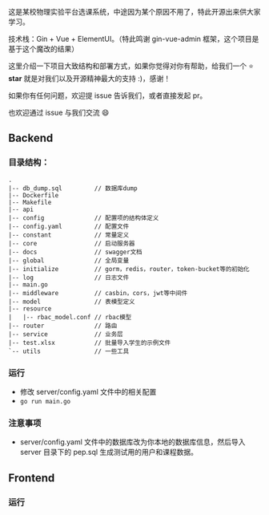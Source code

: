这是某校物理实验平台选课系统，中途因为某个原因不用了，特此开源出来供大家学习。

技术栈：Gin + Vue + ElementUI。（特此鸣谢 gin-vue-admin 框架，这个项目是基于这个魔改的结果）

这里介绍一下项目大致结构和部署方式，如果你觉得对你有帮助，给我们一个 :star: **star** 就是对我们以及开源精神最大的支持 :)，感谢！

如果你有任何问题，欢迎提 issue 告诉我们，或者直接发起 pr。

也欢迎通过 issue 与我们交流 :smile:

## Backend

### 目录结构：

```
.
|-- db_dump.sql			// 数据库dump
|-- Dockerfile
|-- Makefile
|-- api		
|-- config				// 配置项的结构体定义
|-- config.yaml			// 配置文件
|-- constant 			// 常量定义
|-- core				// 启动服务器
|-- docs				// swagger文档
|-- global				// 全局变量
|-- initialize			// gorm，redis，router，token-bucket等的初始化
|-- log					// 日志文件
|-- main.go
|-- middleware			// casbin，cors，jwt等中间件
|-- model				// 表模型定义
|-- resource
|   |-- rbac_model.conf	// rbac模型
|-- router				// 路由
|-- service				// 业务层
|-- test.xlsx			// 批量导入学生的示例文件
`-- utils				// 一些工具
```

### 运行

- 修改 server/config.yaml 文件中的相关配置
- `go run main.go`

### 注意事项

- server/config.yaml 文件中的数据库改为你本地的数据库信息，然后导入server 目录下的 pep.sql 生成测试用的用户和课程数据。

## Frontend

### 运行

